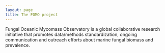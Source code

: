 ```yaml
---
layout: page
title: The FOMO project
---
```



Fungal Oceanic Mycomass Observatory is a global collaborative research initiative that promotes data/methods standardization, ongoing communication and outreach efforts about marine fungal biomass and prevalence.
